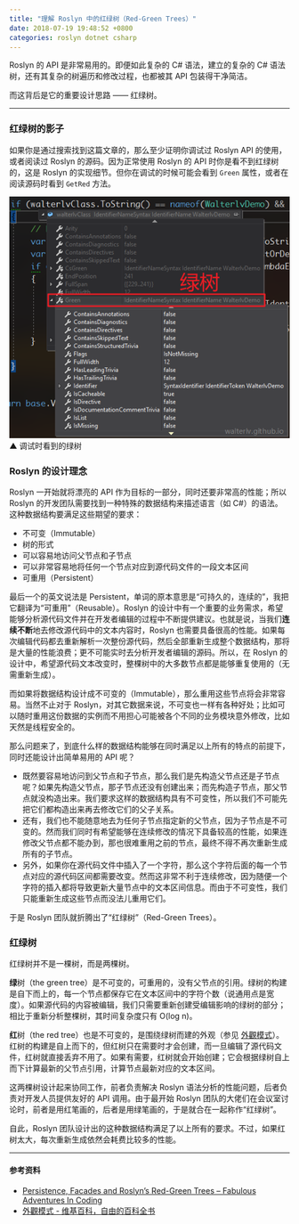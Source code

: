 ```yaml
---
title: "理解 Roslyn 中的红绿树（Red-Green Trees）"
date: 2018-07-19 19:48:52 +0800
categories: roslyn dotnet csharp
---
```


Roslyn 的 API 是非常易用的。即便如此复杂的 C# 语法，建立的复杂的 C# 语法树，还有其复杂的树遍历和修改过程，也都被其 API 包装得干净简洁。

而这背后是它的重要设计思路 —— 红绿树。

---

<div id="toc"></div>

### 红绿树的影子

如果你是通过搜索找到这篇文章的，那么至少证明你调试过 Roslyn API 的使用，或者阅读过 Roslyn 的源码。因为正常使用 Roslyn 的 API 时你是看不到红绿树的，这是 Roslyn 的实现细节。但你在调试的时候可能会看到 `Green` 属性，或者在阅读源码时看到 `GetRed` 方法。

![调试时看到的绿树](/static/posts/2018-07-19-20-07-50.png)  
▲ 调试时看到的绿树

### Roslyn 的设计理念

Roslyn 一开始就将漂亮的 API 作为目标的一部分，同时还要非常高的性能；所以 Roslyn 的开发团队需要找到一种特殊的数据结构来描述语言（如 C#）的语法。这种数据结构要满足这些期望的要求：

- 不可变（Immutable）
- 树的形式
- 可以容易地访问父节点和子节点
- 可以非常容易地将任何一个节点对应到源代码文件的一段文本区间
- 可重用（Persistent）

最后一个的英文说法是 Persistent，单词的原本意思是“可持久的，连续的”，我把它翻译为“可重用”（Reusable）。Roslyn 的设计中有一个重要的业务需求，希望能够分析源代码文件并在开发者编辑的过程中不断提供建议。也就是说，当我们**连续不断**地去修改源代码中的文本内容时，Roslyn 也需要具备很高的性能。如果每次编辑代码都去重新解析一次整份源代码，然后全部重新生成整个数据结构，那将是大量的性能浪费；更不可能实时去分析开发者编辑的源码。所以，在 Roslyn 的设计中，希望源代码文本改变时，整棵树中的大多数节点都是能够重复使用的（无需重新生成）。

而如果将数据结构设计成不可变的（Immutable），那么重用这些节点将会非常容易。当然不止对于 Roslyn，对其它数据来说，不可变也一样有各种好处；比如可以随时重用这份数据的实例而不用担心可能被各个不同的业务模块意外修改，比如天然是线程安全的。

那么问题来了，到底什么样的数据结构能够在同时满足以上所有的特点的前提下，同时还能设计出简单易用的 API 呢？

- 既然要容易地访问到父节点和子节点，那么我们是先构造父节点还是子节点呢？如果先构造父节点，那子节点还没有创建出来；而先构造子节点，那父节点就没构造出来。我们要求这样的数据结构具有不可变性，所以我们不可能先把它们都构造出来再去修改它们的父子关系。
- 还有，我们也不能随意地去为任何子节点指定新的父节点，因为子节点是不可变的。然而我们同时有希望能够在连续修改的情况下具备较高的性能，如果连修改父节点都不能办到，那也很难重用之前的节点，最终不得不再次重新生成所有的子节点。
- 另外，如果你在源代码文件中插入了一个字符，那么这个字符后面的每一个节点对应的源代码区间都需要改变。然而这非常不利于连续修改，因为随便一个字符的插入都将导致更新大量节点中的文本区间信息。而由于不可变性，我们只能重新生成这些节点而没法儿重用它们。

于是 Roslyn 团队就折腾出了“红绿树”（Red-Green Trees）。

### 红绿树

红绿树并不是一棵树，而是两棵树。

**绿**树（the green tree）是不可变的，可重用的，没有父节点的引用。绿树的构建是自下而上的，每一个节点都保存它在文本区间中的字符个数（说通用点是宽度）。如果源代码的内容被编辑，我们只需要重新创建受编辑影响的绿树的部分；相比于重新分析整棵树，其时间复杂度只有 O(log n)。

**红**树（the red tree）也是不可变的，是围绕绿树而建的外观（参见 [外觀模式](https://zh.wikipedia.org/wiki/%E5%A4%96%E8%A7%80%E6%A8%A1%E5%BC%8F)）。红树的构建是自上而下的，但红树只在需要时才会创建，而一旦编辑了源代码文件，红树就直接丢弃不用了。如果有需要，红树就会开始创建；它会根据绿树自上而下计算最新的父节点引用，计算节点最新对应的文本区间。

这两棵树设计起来协同工作，前者负责解决 Roslyn 语法分析的性能问题，后者负责对开发人员提供友好的 API 调用。由于最开始 Roslyn 团队的大佬们在会议室讨论时，前者是用红笔画的，后者是用绿笔画的，于是就合在一起称作“红绿树”。

自此，Roslyn 团队设计出的这种数据结构满足了以上所有的要求。不过，如果红树太大，每次重新生成依然会耗费比较多的性能。

---

#### 参考资料

- [Persistence, Facades and Roslyn’s Red-Green Trees – Fabulous Adventures In Coding](https://blogs.msdn.microsoft.com/ericlippert/2012/06/08/persistence-facades-and-roslyns-red-green-trees/)
- [外觀模式 - 维基百科，自由的百科全书](https://zh.wikipedia.org/wiki/%E5%A4%96%E8%A7%80%E6%A8%A1%E5%BC%8F)

